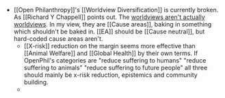 - [[Open Philanthropy]]'s [[Worldview Diversification]] is currently broken. As [[Richard Y Chappell]] points out. The [worldviews aren't actually worldviews](https://forum.effectivealtruism.org/posts/dmEwQZSbPsYhFay2G/ea-worldviews-need-rethinking). In my view, they are [[Cause areas]], baking in something which shouldn't be baked in. [[EA]] should be [[Cause neutral]], but hard-coded cause areas aren't.
	- [[X-risk]] reduction on the margin seems more effective than [[Animal Welfare]] and [[Global Health]] by their own terms. If OpenPhil's categories are "reduce suffering to humans" "reduce suffering to animals" "reduce suffering to future people" all three should mainly be x-risk reduction, epistemics and community building.
	-